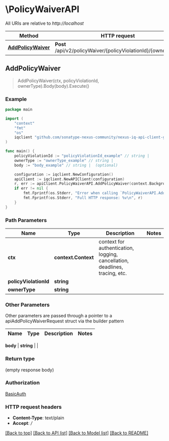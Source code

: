# \PolicyWaiverAPI

All URIs are relative to *http://localhost*

Method | HTTP request | Description
------------- | ------------- | -------------
[**AddPolicyWaiver**](PolicyWaiverAPI.md#AddPolicyWaiver) | **Post** /api/v2/policyWaiver/{policyViolationId}/{ownerType} | 



## AddPolicyWaiver

> AddPolicyWaiver(ctx, policyViolationId, ownerType).Body(body).Execute()



### Example

```go
package main

import (
    "context"
    "fmt"
    "os"
    iqclient "github.com/sonatype-nexus-community/nexus-iq-api-client-go"
)

func main() {
    policyViolationId := "policyViolationId_example" // string | 
    ownerType := "ownerType_example" // string | 
    body := "body_example" // string |  (optional)

    configuration := iqclient.NewConfiguration()
    apiClient := iqclient.NewAPIClient(configuration)
    r, err := apiClient.PolicyWaiverAPI.AddPolicyWaiver(context.Background(), policyViolationId, ownerType).Body(body).Execute()
    if err != nil {
        fmt.Fprintf(os.Stderr, "Error when calling `PolicyWaiverAPI.AddPolicyWaiver``: %v\n", err)
        fmt.Fprintf(os.Stderr, "Full HTTP response: %v\n", r)
    }
}
```

### Path Parameters


Name | Type | Description  | Notes
------------- | ------------- | ------------- | -------------
**ctx** | **context.Context** | context for authentication, logging, cancellation, deadlines, tracing, etc.
**policyViolationId** | **string** |  | 
**ownerType** | **string** |  | 

### Other Parameters

Other parameters are passed through a pointer to a apiAddPolicyWaiverRequest struct via the builder pattern


Name | Type | Description  | Notes
------------- | ------------- | ------------- | -------------


 **body** | **string** |  | 

### Return type

 (empty response body)

### Authorization

[BasicAuth](../README.md#BasicAuth)

### HTTP request headers

- **Content-Type**: text/plain
- **Accept**: */*

[[Back to top]](#) [[Back to API list]](../README.md#documentation-for-api-endpoints)
[[Back to Model list]](../README.md#documentation-for-models)
[[Back to README]](../README.md)

